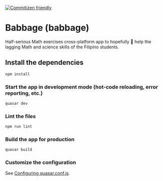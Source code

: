 [![Commitizen friendly](https://img.shields.io/badge/commitizen-friendly-brightgreen.svg)](http://commitizen.github.io/cz-cli/)

# Babbage (babbage)

Half-serious Math exercises cross-platform app to hopefully 🙏 help the lagging Math and science skills of the Filipino students.

## Install the dependencies

```bash
npm install
```

### Start the app in development mode (hot-code reloading, error reporting, etc.)

```bash
quasar dev
```

### Lint the files

```bash
npm run lint
```

### Build the app for production

```bash
quasar build
```

### Customize the configuration

See [Configuring quasar.conf.js](https://quasar.dev/quasar-cli/quasar-conf-js).

